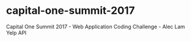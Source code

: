 # capital-one-summit-2017
Capital One Summit 2017 - Web Application Coding Challenge - Alec Lam
Yelp API
